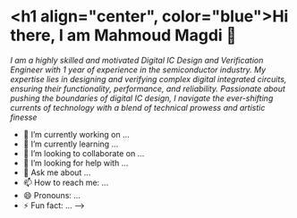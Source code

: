 # <h1 align="center", color="blue">Hi there, I am Mahmoud Magdi 👋



*I am a highly skilled and motivated Digital IC Design and Verification Engineer with 1 year of experience in the semiconductor industry. My expertise lies in designing and verifying complex digital integrated circuits, ensuring their functionality, performance, and reliability. Passionate about pushing the boundaries of digital IC design, I navigate the ever-shifting currents of technology with a blend of technical prowess and artistic finesse*

- 🔭 I’m currently working on ...
- 🌱 I’m currently learning ...
- 👯 I’m looking to collaborate on ...
- 🤔 I’m looking for help with ...
- 💬 Ask me about ...
- 📫 How to reach me: ...
- 😄 Pronouns: ...
- ⚡ Fun fact: ...
-->
